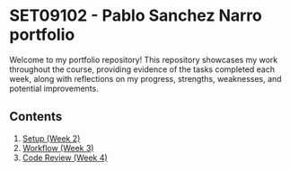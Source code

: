# SET09102 - Pablo Sanchez Narro portfolio

Welcome to my portfolio repository! This repository showcases my work throughout the course, providing evidence of the tasks completed each week, along with reflections on my progress, strengths, weaknesses, and potential improvements.


## Contents

1. [Setup (Week 2)](week2_setup.md)
2. [Workflow (Week 3)](week3_workflow.md)
3. [Code Review (Week 4)](week4_codeReview.md)